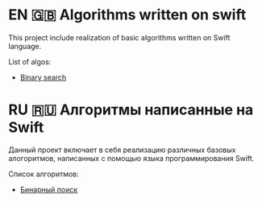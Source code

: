 # EN 🇬🇧 Algorithms written on swift
This project include realization of basic algorithms
written on Swift language.

List of algos:
- [Binary search](https://github.com/lexonerus/ios-on-practice/blob/main/algorithms-on-swift/v004-Binary-search/BinarySearch.swift)


# RU 🇷🇺 Алгоритмы написанные на Swift
Данный проект включает в себя реализацию различных
базовых алогоритмов, написанных с помощью
языка программирования Swift.

Список алгоритмов:
- [Бинарный поиск](https://github.com/lexonerus/ios-on-practice/blob/main/algorithms-on-swift/v004-Binary-search/BinarySearch.swift)
